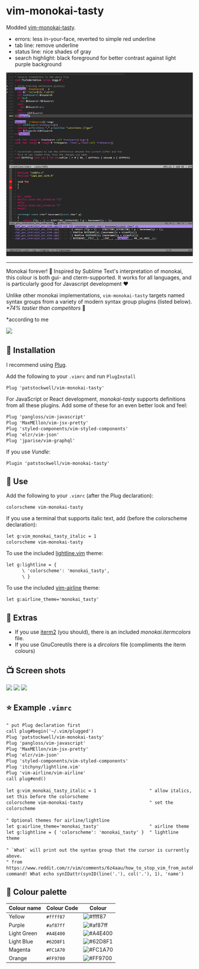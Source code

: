 # vim-monokai-tasty

Modded [vim-monokai-tasty](https://github.com/patstockwell/vim-monokai-tasty).

* errors:  less in-your-face, reverted to simple red underline
* tab line: remove underline
* status line: nice shades of gray
* search highlight: black foreground for better contrast against light purple background

![](./images/modded.png)

---

Monokai forever! :tada: Inspired by Sublime Text's interpretation of monokai, this colour is both gui- and cterm-supported.
It works for all languages, and is particularly good for Javascript development :heart:

Unlike other monokai implementations, `vim-monokai-tasty` targets named syntax groups from a variety of modern syntax group plugins (listed below). _*74% tastier than competitors_ :taco:

*according to me

![](./images/example_main.png)

## :electric_plug: Installation

I recommend using [Plug](https://github.com/junegunn/vim-plug).

Add the following to your `.vimrc` and run `PlugInstall`

```vim
Plug 'patstockwell/vim-monokai-tasty'
```

For JavaScript or React development, _monokai-tasty_ supports definitions from all these plugins.
Add some of these for an even better look and feel:
```vim
Plug 'pangloss/vim-javascript'
Plug 'MaxMEllon/vim-jsx-pretty'
Plug 'styled-components/vim-styled-components'
Plug 'elzr/vim-json'
Plug 'jparise/vim-graphql'
```

If you use _Vundle_:
```vim
Plugin 'patstockwell/vim-monokai-tasty'
```

## :wolf: Use

Add the following to your `.vimrc` (after the Plug declaration):
```vim
colorscheme vim-monokai-tasty
```

If you use a terminal that supports italic text, add (before the colorscheme declaration):
```vim
let g:vim_monokai_tasty_italic = 1
colorscheme vim-monokai-tasty
```

To use the included [lightline.vim](https://github.com/itchyny/lightline.vim) theme:
```vim
let g:lightline = {
      \ 'colorscheme': 'monokai_tasty',
      \ }
```

To use the included [vim-airline](https://github.com/vim-airline/vim-airline) theme:
```vim
let g:airline_theme='monokai_tasty'
```

## :crystal_ball: Extras

- If you use [iterm2](https://iterm2.com/) (you should), there is an included _monokai.itermcolors_ file.
- If you use GnuCoreutils there is a _dircolors_ file (compliments the iterm colours)

## :tv: Screen shots

![](./images/example_javascript.png)
![](./images/example_vim_and_markdown.png)
![](./images/example_ruby.png)

## :star: Example `.vimrc`

```vim
" put Plug declaration first
call plug#begin('~/.vim/plugged')
Plug 'patstockwell/vim-monokai-tasty'
Plug 'pangloss/vim-javascript'
Plug 'MaxMEllon/vim-jsx-pretty'
Plug 'elzr/vim-json'
Plug 'styled-components/vim-styled-components'
Plug 'itchyny/lightline.vim'
Plug 'vim-airline/vim-airline'
call plug#end()

let g:vim_monokai_tasty_italic = 1                    " allow italics, set this before the colorscheme
colorscheme vim-monokai-tasty                         " set the colorscheme

" Optional themes for airline/lightline
let g:airline_theme='monokai_tasty'                   " airline theme
let g:lightline = { 'colorscheme': 'monokai_tasty' }  " lightline theme

" `What` will print out the syntax group that the cursor is currently above.
" from https://www.reddit.com/r/vim/comments/6z4aau/how_to_stop_vim_from_autohighlighting_italics_in/
command! What echo synIDattr(synID(line('.'), col('.'), 1), 'name')
```

## :art: Colour palette

| Colour name      |Colour Code | Colour
|------------------|------------|------------------------------------------------------------
| Yellow           | `#ffff87`  |![#ffff87](https://placehold.it/100x40/ffff87/111111?text=+)
| Purple           | `#af87ff`  |![#af87ff](https://placehold.it/100x40/af87ff/000000?text=+)
| Light Green      | `#A4E400`  |![#A4E400](https://placehold.it/100x40/A4E400/000000?text=+)
| Light Blue       | `#62D8F1`  |![#62D8F1](https://placehold.it/100x40/62D8F1/000000?text=+)
| Magenta          | `#FC1A70`  |![#FC1A70](https://placehold.it/100x40/FC1A70/000000?text=+)
| Orange           | `#FF9700`  |![#FF9700](https://placehold.it/100x40/FF9700/000000?text=+)

